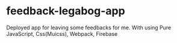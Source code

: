 # feedback-legabog-app
Deployed app for leaving some feedbacks for me. With using Pure JavaScript, Css(Muicss), Webpack, Firebase
